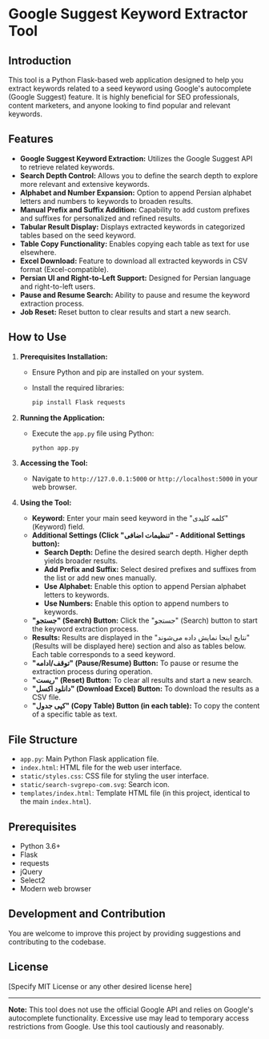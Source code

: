 # Google Suggest Keyword Extractor Tool

## Introduction

This tool is a Python Flask-based web application designed to help you extract keywords related to a seed keyword using Google's autocomplete (Google Suggest) feature. It is highly beneficial for SEO professionals, content marketers, and anyone looking to find popular and relevant keywords.

## Features

*   **Google Suggest Keyword Extraction:** Utilizes the Google Suggest API to retrieve related keywords.
*   **Search Depth Control:** Allows you to define the search depth to explore more relevant and extensive keywords.
*   **Alphabet and Number Expansion:** Option to append Persian alphabet letters and numbers to keywords to broaden results.
*   **Manual Prefix and Suffix Addition:** Capability to add custom prefixes and suffixes for personalized and refined results.
*   **Tabular Result Display:** Displays extracted keywords in categorized tables based on the seed keyword.
*   **Table Copy Functionality:** Enables copying each table as text for use elsewhere.
*   **Excel Download:** Feature to download all extracted keywords in CSV format (Excel-compatible).
*   **Persian UI and Right-to-Left Support:** Designed for Persian language and right-to-left users.
*   **Pause and Resume Search:** Ability to pause and resume the keyword extraction process.
*   **Job Reset:** Reset button to clear results and start a new search.

## How to Use

1.  **Prerequisites Installation:**
    *   Ensure Python and pip are installed on your system.
    *   Install the required libraries:

        ```bash
        pip install Flask requests
        ```

2.  **Running the Application:**
    *   Execute the `app.py` file using Python:

        ```bash
        python app.py
        ```

3.  **Accessing the Tool:**
    *   Navigate to `http://127.0.0.1:5000` or `http://localhost:5000` in your web browser.

4.  **Using the Tool:**
    *   **Keyword:** Enter your main seed keyword in the "کلمه کلیدی" (Keyword) field.
    *   **Additional Settings (Click "تنظیمات اضافی" - Additional Settings button):**
        *   **Search Depth:** Define the desired search depth. Higher depth yields broader results.
        *   **Add Prefix and Suffix:** Select desired prefixes and suffixes from the list or add new ones manually.
        *   **Use Alphabet:** Enable this option to append Persian alphabet letters to keywords.
        *   **Use Numbers:** Enable this option to append numbers to keywords.
    *   **"جستجو" (Search) Button:** Click the "جستجو" (Search) button to start the keyword extraction process.
    *   **Results:** Results are displayed in the "نتایج اینجا نمایش داده می‌شوند" (Results will be displayed here) section and also as tables below. Each table corresponds to a seed keyword.
    *   **"توقف/ادامه" (Pause/Resume) Button:** To pause or resume the extraction process during operation.
    *   **"ریست" (Reset) Button:** To clear all results and start a new search.
    *   **"دانلود اکسل" (Download Excel) Button:** To download the results as a CSV file.
    *   **"کپی جدول" (Copy Table) Button (in each table):** To copy the content of a specific table as text.

## File Structure

*   `app.py`: Main Python Flask application file.
*   `index.html`: HTML file for the web user interface.
*   `static/styles.css`: CSS file for styling the user interface.
*   `static/search-svgrepo-com.svg`: Search icon.
*   `templates/index.html`: Template HTML file (in this project, identical to the main `index.html`).

## Prerequisites

*   Python 3.6+
*   Flask
*   requests
*   jQuery
*   Select2
*   Modern web browser

## Development and Contribution

You are welcome to improve this project by providing suggestions and contributing to the codebase.

## License

[Specify MIT License or any other desired license here]

---

**Note:** This tool does not use the official Google API and relies on Google's autocomplete functionality. Excessive use may lead to temporary access restrictions from Google. Use this tool cautiously and reasonably.

